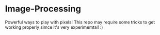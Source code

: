 # Image-Processing
Powerful ways to play with pixels! This repo may require some tricks to get working properly simce it's very experimemtal! :)
